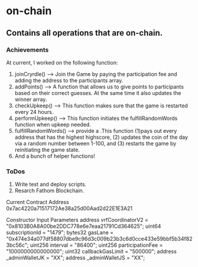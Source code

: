 # on-chain
## Contains all operations that are on-chain.

### Achievements
At current, I worked on the following function: 
1. joinCryrdle() --> Join the Game by paying the participation fee and adding the address to the participants array.
1. addPoints() --> A function that allows us to give points to participants based on their correct guesses. At the same time it also updates the winner array.
1. checkUpkeep() --> This function makes sure that the game is restarted every 24 hours.
1. performUpkeep() --> This function initiates the fulfillRandomWords function when upkeep needed.
1. fulfillRandomWords() --> provide a .This function (1)pays out every address that has the highest highscore, (2) updates the coin of the day via a random number between 1-100, and (3) restarts the game by reinitiating the game state.
1. And a bunch of helper functions!

### ToDos
1. Write test and deploy scripts.
1. Resarch Fathom Blockchain.


Current Contract Address
0x7ac4220a71517172Ae38a25d00Aad2d22E1E3A21

Constructor Input Parameters
address vrfCoordinatorV2 = "0x8103B0A8A00be2DDC778e6e7eaa21791Cd364625";
uint64 subscriptionId = "1479";
bytes32 gasLane = "0x474e34a077df58807dbe9c96d3c009b23b3c6d0cce433e59bbf5b34f823bc56c";
uint256 interval = "86400";
uint256 participationFee = "1000000000000000";
uint32 callbackGasLimit = "500000";
address _adminWalletJK = "XX";
address _adminWalletJS = "XX";
